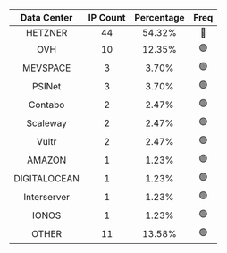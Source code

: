 | Data Center | IP Count | Percentage | Freq |
|:------------:|:--------:|:-----------:|:-----:|
| HETZNER | 44 | 54.32% | 🔴 |
| OVH | 10 | 12.35% | 🟢 |
| MEVSPACE | 3 | 3.70% | 🟢 |
| PSINet | 3 | 3.70% | 🟢 |
| Contabo | 2 | 2.47% | 🟢 |
| Scaleway | 2 | 2.47% | 🟢 |
| Vultr | 2 | 2.47% | 🟢 |
| AMAZON | 1 | 1.23% | 🟢 |
| DIGITALOCEAN | 1 | 1.23% | 🟢 |
| Interserver | 1 | 1.23% | 🟢 |
| IONOS | 1 | 1.23% | 🟢 |
| OTHER | 11 | 13.58% | 🟢 |